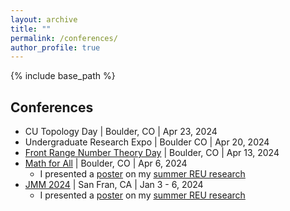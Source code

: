 ```yaml
---
layout: archive
title: ""
permalink: /conferences/
author_profile: true
---
```


{% include base_path %}

## Conferences
* CU Topology Day &#124; Boulder, CO &#124; Apr 23, 2024
* Undergraduate Research Expo &#124; Boulder CO &#124; Apr 20, 2024 
* <a href="https://sites.google.com/view/frontrangenumbertheoryday/home?authuser=0">Front Range Number Theory Day</a> &#124; Boulder, CO &#124; Apr 13, 2024
* <a href="https://sites.google.com/view/mathforallnola/satellite-conference/boulder-co?authuser=0">Math for All</a> &#124; Boulder, CO &#124; Apr 6, 2024
  * I presented a [poster](/files/Poster.pdf) on my <a href="https://clydekertzer.com/papers/">summer REU research</a>
* <a href="https://meetings.ams.org/math/jmm2024/meetingapp.cgi/Paper/28472">JMM 2024</a> &#124; San Fran, CA &#124; Jan 3 - 6, 2024
  * I presented a [poster](/files/Poster.pdf) on my <a href="https://clydekertzer.com/papers/">summer REU research</a>


